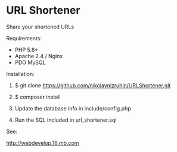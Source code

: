 <h1>URL Shortener</h1>

Share your shortened URLs

Requirements:
- PHP 5.6+
- Apache 2.4 / Nginx
- PDO MySQL

Installation:

1. $ git clone https://github.com/nikolaynizruhin/URLShortener.git

2. $ composer install

3. Update the database info in include/config.php

4. Run the SQL included in url_shortener.sql

See:

http://webdevelop.16.mb.com